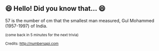 ## 😄 Hello! Did you know that... 😄
57 is the number of cm that the smallest man measured, Gul Mohammed (1957-1997) of India.

<sup>(come back in 5 minutes for the next trivia)</sup>


<sup>Credits: http://numbersapi.com</sup>
